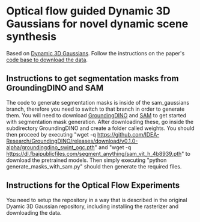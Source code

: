 # Optical flow guided Dynamic 3D Gaussians for novel dynamic scene synthesis

Based on [Dynamic 3D Gaussians](https://dynamic3dgaussians.github.io/). Follow the instructions on the paper's [code base to download the data](https://github.com/JonathonLuiten/Dynamic3DGaussians). 

## Instructions to get segmentation masks from GroundingDINO and SAM
The code to generate segmentation masks is inside of the sam_gaussians branch, therefore you need to switch to that branch in order to generate them.  You will need to download [GroundingDINO](https://github.com/IDEA-Research/GroundingDINO) and [SAM](https://github.com/facebookresearch/segment-anything) to get started with segmentation mask generation. After downloading these, go inside the subdirectory GroundingDINO and create a folder called weights. You should then proceed by executing "wget -q https://github.com/IDEA-Research/GroundingDINO/releases/download/v0.1.0-alpha/groundingdino_swint_ogc.pth" and  "wget -q https://dl.fbaipublicfiles.com/segment_anything/sam_vit_h_4b8939.pth" to download the pretrained models. Then simply executing "python generate_masks_with_sam.py" should then generate the required files.

## Instructions for the Optical Flow Experiments

You need to setup the repository in a way that is described in the original Dyamic 3D Gaussian repository, including installing the rasterizer and downloading the data.
